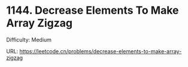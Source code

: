 # 1144. Decrease Elements To Make Array Zigzag

Difficulty: Medium

URL: https://leetcode.cn/problems/decrease-elements-to-make-array-zigzag

